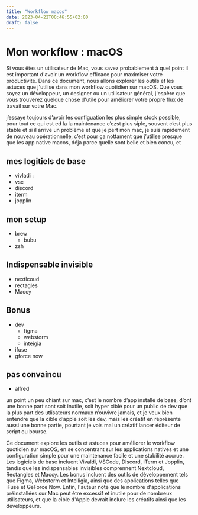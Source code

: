 ```yaml
---
title: "Workflow macos"
date: 2023-04-22T00:46:55+02:00
draft: false
---
```


# Mon workflow : macOS

Si vous êtes un utilisateur de Mac, vous savez probablement à quel point il est important d'avoir un workflow efficace pour maximiser votre productivité. Dans ce document, nous allons explorer les outils et les astuces que j'utilise dans mon workflow quotidien sur macOS. Que vous soyez un développeur, un designer ou un utilisateur général, j'espère que vous trouverez quelque chose d'utile pour améliorer votre propre flux de travail sur votre Mac.

j’essaye toujours d’avoir les configuation les plus simple stock possible, pour tout ce qui est ed la la maintenance c’ezst plus siple, souvent c’est plus stable et si il arrive un problème et que je pert mon mac, je suis rapidement de nouveau opérationnelle, c’est pour ça nottament que j’utilise presque que les app native macos, déja parce quelle sont belle et bien concu, et

## mes logitiels de base

- vivladi :
- vsc
- discord
- iterm
- jopplin

## mon setup

- brew
  - bubu
- zsh

## Indispensable invisible

- nextlcoud
- rectagles
- Maccy

## Bonus

- dev
  - figma
  - webstorm
  - inteigia
- ifuse
- gforce now

## pas convaincu

- alfred

un point un peu chiant sur mac, c’est le nombre d’app installé de base, d’ont une bonne part sont soit inutile, soit hyper ciblé pour un public de dev que la plus part des utlisateurs normaux n’ouvivre jamais, et je veux bien entendre que la cible d’apple soit les dev, mais les créatif en réprésente aussi une bonne partie, pourtant je vois mal un créatif lancer éditeur de script ou bourse.

Ce document explore les outils et astuces pour améliorer le workflow quotidien sur macOS, en se concentrant sur les applications natives et une configuration simple pour une maintenance facile et une stabilité accrue. Les logiciels de base incluent Vivaldi, VSCode, Discord, iTerm et Jopplin, tandis que les indispensables invisibles comprennent Nextcloud, Rectangles et Maccy. Les bonus incluent des outils de développement tels que Figma, Webstorm et Intelligia, ainsi que des applications telles que iFuse et GeForce Now. Enfin, l'auteur note que le nombre d'applications préinstallées sur Mac peut être excessif et inutile pour de nombreux utilisateurs, et que la cible d'Apple devrait inclure les créatifs ainsi que les développeurs.
